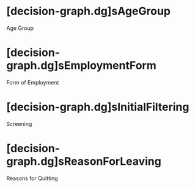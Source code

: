 # [decision-graph.dg]sAgeGroup
Age Group
# [decision-graph.dg]sEmploymentForm
Form of Employment
# [decision-graph.dg]sInitialFiltering
Screening
# [decision-graph.dg]sReasonForLeaving
Reasons for Quitting 
